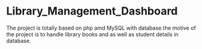# Library_Management_Dashboard
The project is totally based on php amd MySQL with database.the motive of the project is to handle library books and as well as student details in database.
